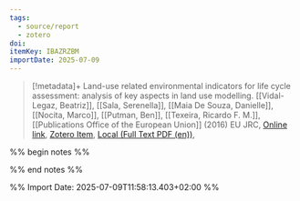```yaml
---
tags:
  - source/report
  - zotero
doi: 
itemKey: IBAZRZBM
importDate: 2025-07-09
---
```

>[!metadata]+
> Land-use related environmental indicators for life cycle assessment: analysis of key aspects in land use modelling.
> [[Vidal-Legaz, Beatriz]], [[Sala, Serenella]], [[Maia De Souza, Danielle]], [[Nocita, Marco]], [[Putman, Ben]], [[Texeira, Ricardo F. M.]], 
> [[Publications Office of the European Union]] (2016)
> EU JRC, 
> [Online link](https://data.europa.eu/doi/10.2788/905478), [Zotero Item](zotero://select/library/items/IBAZRZBM), [Local (Full Text PDF (en))](file://C:/Users/aburg/Documents/references/zotero/storage/LXI7L6BI/EuropeanCommission.JointResearchCentre.2016_Landuserelated.pdf), 

%% begin notes %%

%% end notes %%

%% Import Date: 2025-07-09T11:58:13.403+02:00 %%
